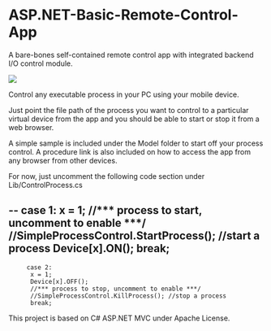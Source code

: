 # ASP.NET-Basic-Remote-Control-App
A bare-bones self-contained remote control app with integrated backend I/O control module. 

![](https://github.com/EdoLabWorks/ximgs/blob/master/AspBasicRemote.png)

Control any executable process in your PC using your mobile device.

Just point the file path of the process you want to control to a particular virtual device from the app and you should be able to start or stop it from a web browser.

A simple sample is included under the Model folder to start off your process control. A procedure link is also included on how to access the app from any browser from other devices.

For now, just uncomment the following code section under Lib/ControlProcess.cs

--
         case 1:
          x = 1;
          //*** process to start, uncomment to enable ***/
          //SimpleProcessControl.StartProcess(); //start a process
          Device[x].ON();
          break;
--
         case 2:
          x = 1;
          Device[x].OFF();
          //*** process to stop, uncomment to enable ***/
          //SimpleProcessControl.KillProcess(); //stop a process 
          break;


This project is based on C# ASP.NET MVC under Apache License. 
